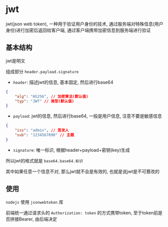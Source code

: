 # jwt

jwt(json web token), 一种用于验证用户身份的技术, 通过服务端对特殊信息(用户身份)进行加密后返回给客户端, 通过客户端携带加密信息到服务端进行验证

## 基本结构

jwt是明文

组成部分 `header.payload.signature`

- `header`: 描述jwt的信息, 基本固定, 然后进行base64

```json
{
	"alg": "HS256", // 加密算法(默认值)
	"typ": "JWT" // 类型(默认值)
}
```

- `payload`: jwt的信息, 然后进行base64, 一般是用户信息, 注意不要是敏感信息

```json
{
	"iss": "admin", // 签发人
	"sub": "1234567890" // 主题
}
```

- `signature`: 唯一标识, 根据header+payload+密钥(key)生成

所以jwt的格式就是 `base64.base64.标识`

其中如果任意一个信息不对, 那么jwt就不会是有效的, 也就是说jwt是不可篡改的

## 使用

`nodejs` 使用 `jsonwebtoken` 库

前端统一通过请求头的 `Authorization: token` 的方式携带token, 至于token前是否拼接Bearer, 由后端决定
